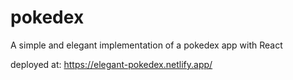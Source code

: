# pokedex
A simple and elegant implementation of a pokedex app with React

deployed at: https://elegant-pokedex.netlify.app/

